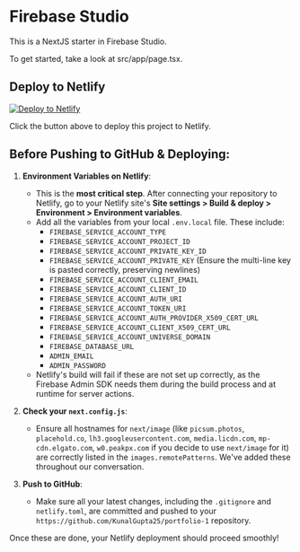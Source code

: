 # Firebase Studio

This is a NextJS starter in Firebase Studio.

To get started, take a look at src/app/page.tsx.

## Deploy to Netlify

[![Deploy to Netlify](https://www.netlify.com/img/deploy/button.svg)](https://app.netlify.com/start/deploy?repository=https://github.com/KunalGupta25/portfolio-1)

Click the button above to deploy this project to Netlify.

## Before Pushing to GitHub & Deploying:

1.  **Environment Variables on Netlify**:
    *   This is the **most critical step**. After connecting your repository to Netlify, go to your Netlify site's **Site settings > Build & deploy > Environment > Environment variables**.
    *   Add all the variables from your local `.env.local` file. These include:
        *   `FIREBASE_SERVICE_ACCOUNT_TYPE`
        *   `FIREBASE_SERVICE_ACCOUNT_PROJECT_ID`
        *   `FIREBASE_SERVICE_ACCOUNT_PRIVATE_KEY_ID`
        *   `FIREBASE_SERVICE_ACCOUNT_PRIVATE_KEY` (Ensure the multi-line key is pasted correctly, preserving newlines)
        *   `FIREBASE_SERVICE_ACCOUNT_CLIENT_EMAIL`
        *   `FIREBASE_SERVICE_ACCOUNT_CLIENT_ID`
        *   `FIREBASE_SERVICE_ACCOUNT_AUTH_URI`
        *   `FIREBASE_SERVICE_ACCOUNT_TOKEN_URI`
        *   `FIREBASE_SERVICE_ACCOUNT_AUTH_PROVIDER_X509_CERT_URL`
        *   `FIREBASE_SERVICE_ACCOUNT_CLIENT_X509_CERT_URL`
        *   `FIREBASE_SERVICE_ACCOUNT_UNIVERSE_DOMAIN`
        *   `FIREBASE_DATABASE_URL`
        *   `ADMIN_EMAIL`
        *   `ADMIN_PASSWORD`
    *   Netlify's build will fail if these are not set up correctly, as the Firebase Admin SDK needs them during the build process and at runtime for server actions.

2.  **Check your `next.config.js`**:
    *   Ensure all hostnames for `next/image` (like `picsum.photos`, `placehold.co`, `lh3.googleusercontent.com`, `media.licdn.com`, `mp-cdn.elgato.com`, `w0.peakpx.com` if you decide to use `next/image` for it) are correctly listed in the `images.remotePatterns`. We've added these throughout our conversation.

3.  **Push to GitHub**:
    *   Make sure all your latest changes, including the `.gitignore` and `netlify.toml`, are committed and pushed to your `https://github.com/KunalGupta25/portfolio-1` repository.

Once these are done, your Netlify deployment should proceed smoothly!
